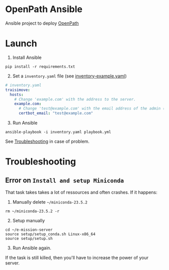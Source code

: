 # OpenPath Ansible
Ansible project to deploy [OpenPath](https://github.com/e-mission/e-mission-server)

# Launch
1. Install Ansible
``` shell
pip install -r requirements.txt
```

2. Set a `inventory.yaml` file (see [inventory-example.yaml](./inventory-example.yaml))
``` yaml
# inventory.yaml
traisimove:
  hosts:
    # Change 'example.com' with the address to the server.
    example.com:
      # Change 'test@example.com' with the email address of the admin (used by certbot).
      certbot_email: "test@example.com"
```

3. Run Ansible
``` shell
ansible-playbook -i inventory.yaml playbook.yml
```
See [Troubleshooting](#troubleshooting) in case of problem.

# Troubleshooting
## Error on `Install and setup Miniconda`
That task takes takes a lot of ressources and often crashes. If it happens:
1. Manually delete `~/miniconda-23.5.2`
```shell
rm ~/miniconda-23.5.2 -r
```
2. Setup manually
``` shell
cd ~/e-mission-server
source setup/setup_conda.sh Linux-x86_64
source setup/setup.sh
```
3. Run Ansible again.

If the task is still killed, then you'll have to increase the power of your server.
